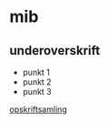 # mib
## underoverskrift
* punkt 1
* punkt 2
* punkt 3

[opskriftsamling](http://rustbeach.com/Opskrift/)
